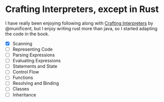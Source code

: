 # Crafting Interpreters, except in Rust

I have really been enjoying following along with [Crafting
Interpreters](http://www.craftinginterpreters.com) by @munificent, but
I enjoy writing rust more than java, so I started adapting the code in
the book.

- [x] Scanning
- [ ] Representing Code
- [ ] Parsing Expressions
- [ ] Evaluating Expressions
- [ ] Statements and State
- [ ] Control Flow
- [ ] Functions
- [ ] Resolving and Binding
- [ ] Classes
- [ ] Inheritance
